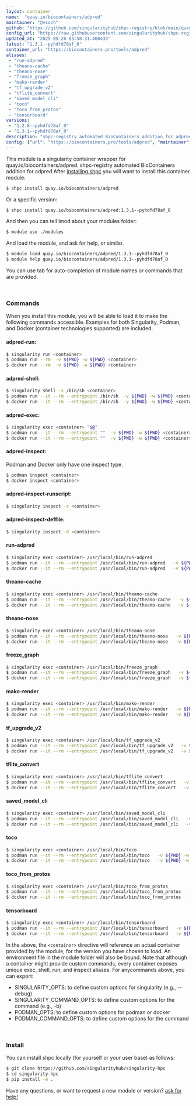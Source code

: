 ```yaml
---
layout: container
name:  "quay.io/biocontainers/adpred"
maintainer: "@vsoch"
github: "https://github.com/singularityhub/shpc-registry/blob/main/quay.io/biocontainers/adpred/container.yaml"
config_url: "https://raw.githubusercontent.com/singularityhub/shpc-registry/main/quay.io/biocontainers/adpred/container.yaml"
updated_at: "2025-05-28 03:58:31.460433"
latest: "1.3.1--pyhdfd78af_0"
container_url: "https://biocontainers.pro/tools/adpred"
aliases:
 - "run-adpred"
 - "theano-cache"
 - "theano-nose"
 - "freeze_graph"
 - "mako-render"
 - "tf_upgrade_v2"
 - "tflite_convert"
 - "saved_model_cli"
 - "toco"
 - "toco_from_protos"
 - "tensorboard"
versions:
 - "1.2.8--pyhdfd78af_0"
 - "1.3.1--pyhdfd78af_0"
description: "shpc-registry automated BioContainers addition for adpred"
config: {"url": "https://biocontainers.pro/tools/adpred", "maintainer": "@vsoch", "description": "shpc-registry automated BioContainers addition for adpred", "latest": {"1.3.1--pyhdfd78af_0": "sha256:e41d82accfec19d6a900f146c0e7fdd94b97a4ac3c9af6334dc0bd88c2a7de4d"}, "tags": {"1.2.8--pyhdfd78af_0": "sha256:f4cf70e21de0a34f1f3af34bb98867ae72e8a2ddae0619fa7eaee3a1acd46c72", "1.3.1--pyhdfd78af_0": "sha256:e41d82accfec19d6a900f146c0e7fdd94b97a4ac3c9af6334dc0bd88c2a7de4d"}, "docker": "quay.io/biocontainers/adpred", "aliases": {"run-adpred": "/usr/local/bin/run-adpred", "theano-cache": "/usr/local/bin/theano-cache", "theano-nose": "/usr/local/bin/theano-nose", "freeze_graph": "/usr/local/bin/freeze_graph", "mako-render": "/usr/local/bin/mako-render", "tf_upgrade_v2": "/usr/local/bin/tf_upgrade_v2", "tflite_convert": "/usr/local/bin/tflite_convert", "saved_model_cli": "/usr/local/bin/saved_model_cli", "toco": "/usr/local/bin/toco", "toco_from_protos": "/usr/local/bin/toco_from_protos", "tensorboard": "/usr/local/bin/tensorboard"}}
---
```


This module is a singularity container wrapper for quay.io/biocontainers/adpred.
shpc-registry automated BioContainers addition for adpred
After [installing shpc](#install) you will want to install this container module:


```bash
$ shpc install quay.io/biocontainers/adpred
```

Or a specific version:

```bash
$ shpc install quay.io/biocontainers/adpred:1.3.1--pyhdfd78af_0
```

And then you can tell lmod about your modules folder:

```bash
$ module use ./modules
```

And load the module, and ask for help, or similar.

```bash
$ module load quay.io/biocontainers/adpred/1.3.1--pyhdfd78af_0
$ module help quay.io/biocontainers/adpred/1.3.1--pyhdfd78af_0
```

You can use tab for auto-completion of module names or commands that are provided.

<br>

### Commands

When you install this module, you will be able to load it to make the following commands accessible.
Examples for both Singularity, Podman, and Docker (container technologies supported) are included.

#### adpred-run:

```bash
$ singularity run <container>
$ podman run --rm  -v ${PWD} -w ${PWD} <container>
$ docker run --rm  -v ${PWD} -w ${PWD} <container>
```

#### adpred-shell:

```bash
$ singularity shell -s /bin/sh <container>
$ podman run --it --rm --entrypoint /bin/sh  -v ${PWD} -w ${PWD} <container>
$ docker run --it --rm --entrypoint /bin/sh  -v ${PWD} -w ${PWD} <container>
```

#### adpred-exec:

```bash
$ singularity exec <container> "$@"
$ podman run --it --rm --entrypoint ""  -v ${PWD} -w ${PWD} <container> "$@"
$ docker run --it --rm --entrypoint ""  -v ${PWD} -w ${PWD} <container> "$@"
```

#### adpred-inspect:

Podman and Docker only have one inspect type.

```bash
$ podman inspect <container>
$ docker inspect <container>
```

#### adpred-inspect-runscript:

```bash
$ singularity inspect -r <container>
```

#### adpred-inspect-deffile:

```bash
$ singularity inspect -d <container>
```


#### run-adpred

```bash
$ singularity exec <container> /usr/local/bin/run-adpred
$ podman run --it --rm --entrypoint /usr/local/bin/run-adpred   -v ${PWD} -w ${PWD} <container> -c " $@"
$ docker run --it --rm --entrypoint /usr/local/bin/run-adpred   -v ${PWD} -w ${PWD} <container> -c " $@"
```


#### theano-cache

```bash
$ singularity exec <container> /usr/local/bin/theano-cache
$ podman run --it --rm --entrypoint /usr/local/bin/theano-cache   -v ${PWD} -w ${PWD} <container> -c " $@"
$ docker run --it --rm --entrypoint /usr/local/bin/theano-cache   -v ${PWD} -w ${PWD} <container> -c " $@"
```


#### theano-nose

```bash
$ singularity exec <container> /usr/local/bin/theano-nose
$ podman run --it --rm --entrypoint /usr/local/bin/theano-nose   -v ${PWD} -w ${PWD} <container> -c " $@"
$ docker run --it --rm --entrypoint /usr/local/bin/theano-nose   -v ${PWD} -w ${PWD} <container> -c " $@"
```


#### freeze_graph

```bash
$ singularity exec <container> /usr/local/bin/freeze_graph
$ podman run --it --rm --entrypoint /usr/local/bin/freeze_graph   -v ${PWD} -w ${PWD} <container> -c " $@"
$ docker run --it --rm --entrypoint /usr/local/bin/freeze_graph   -v ${PWD} -w ${PWD} <container> -c " $@"
```


#### mako-render

```bash
$ singularity exec <container> /usr/local/bin/mako-render
$ podman run --it --rm --entrypoint /usr/local/bin/mako-render   -v ${PWD} -w ${PWD} <container> -c " $@"
$ docker run --it --rm --entrypoint /usr/local/bin/mako-render   -v ${PWD} -w ${PWD} <container> -c " $@"
```


#### tf_upgrade_v2

```bash
$ singularity exec <container> /usr/local/bin/tf_upgrade_v2
$ podman run --it --rm --entrypoint /usr/local/bin/tf_upgrade_v2   -v ${PWD} -w ${PWD} <container> -c " $@"
$ docker run --it --rm --entrypoint /usr/local/bin/tf_upgrade_v2   -v ${PWD} -w ${PWD} <container> -c " $@"
```


#### tflite_convert

```bash
$ singularity exec <container> /usr/local/bin/tflite_convert
$ podman run --it --rm --entrypoint /usr/local/bin/tflite_convert   -v ${PWD} -w ${PWD} <container> -c " $@"
$ docker run --it --rm --entrypoint /usr/local/bin/tflite_convert   -v ${PWD} -w ${PWD} <container> -c " $@"
```


#### saved_model_cli

```bash
$ singularity exec <container> /usr/local/bin/saved_model_cli
$ podman run --it --rm --entrypoint /usr/local/bin/saved_model_cli   -v ${PWD} -w ${PWD} <container> -c " $@"
$ docker run --it --rm --entrypoint /usr/local/bin/saved_model_cli   -v ${PWD} -w ${PWD} <container> -c " $@"
```


#### toco

```bash
$ singularity exec <container> /usr/local/bin/toco
$ podman run --it --rm --entrypoint /usr/local/bin/toco   -v ${PWD} -w ${PWD} <container> -c " $@"
$ docker run --it --rm --entrypoint /usr/local/bin/toco   -v ${PWD} -w ${PWD} <container> -c " $@"
```


#### toco_from_protos

```bash
$ singularity exec <container> /usr/local/bin/toco_from_protos
$ podman run --it --rm --entrypoint /usr/local/bin/toco_from_protos   -v ${PWD} -w ${PWD} <container> -c " $@"
$ docker run --it --rm --entrypoint /usr/local/bin/toco_from_protos   -v ${PWD} -w ${PWD} <container> -c " $@"
```


#### tensorboard

```bash
$ singularity exec <container> /usr/local/bin/tensorboard
$ podman run --it --rm --entrypoint /usr/local/bin/tensorboard   -v ${PWD} -w ${PWD} <container> -c " $@"
$ docker run --it --rm --entrypoint /usr/local/bin/tensorboard   -v ${PWD} -w ${PWD} <container> -c " $@"
```



In the above, the `<container>` directive will reference an actual container provided
by the module, for the version you have chosen to load. An environment file in the
module folder will also be bound. Note that although a container
might provide custom commands, every container exposes unique exec, shell, run, and
inspect aliases. For anycommands above, you can export:

 - SINGULARITY_OPTS: to define custom options for singularity (e.g., --debug)
 - SINGULARITY_COMMAND_OPTS: to define custom options for the command (e.g., -b)
 - PODMAN_OPTS: to define custom options for podman or docker
 - PODMAN_COMMAND_OPTS: to define custom options for the command

<br>

### Install

You can install shpc locally (for yourself or your user base) as follows:

```bash
$ git clone https://github.com/singularityhub/singularity-hpc
$ cd singularity-hpc
$ pip install -e .
```

Have any questions, or want to request a new module or version? [ask for help!](https://github.com/singularityhub/singularity-hpc/issues)